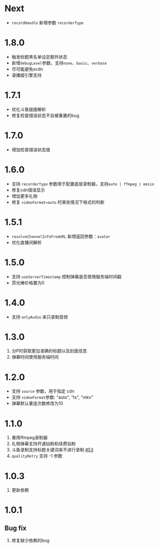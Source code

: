 # Next

- `recordHandle` 新增参数 `recorderType`

# 1.8.0

- 触发标题黑名单设定额外状态
- 新增`debugLevel`参数，支持`none`、`basic`、`verbose`
- 尽可能避免scdn
- 录播姬引擎支持

# 1.7.1

- 优化斗鱼链接解析
- 修复检查错误状态不会被重置的bug

# 1.7.0

- 增加检查错误状态值

# 1.6.0

- 支持 `recorderType` 参数用于配置底层录制器，支持`auto | ffmpeg | mesio`
- 修复cdn错误显示
- 增加更多礼物
- 修复 `videoFormat=auto` 时某些情况下格式的判断

# 1.5.1

- `resolveChannelInfoFromURL` 新增返回参数：`avatar`
- 优化直播间解析

# 1.5.0

- 支持 `useServerTimestamp` 控制弹幕是否使用服务端时间戳
- 荧光棒价格置为0

# 1.4.0

- 支持 `onlyAudio` 来只录制音频

# 1.3.0

1. 分P时获取更加准确的标题以及封面信息
2. 弹幕时间使用服务端时间

# 1.2.0

- 支持 `source` 参数，用于指定 cdn
- 支持 `videoFormat`参数: "auto", "ts", "mkv"
- 弹幕默认重连次数修改为10

# 1.1.0

1. 重用ffmpeg录制器
2. 礼物弹幕支持开通钻粉和续费钻粉
3. 斗鱼录制支持标题关键词来不进行录制 [#53](https://github.com/renmu123/biliLive-tools/pull/53)
4. `qualityRetry` 支持 -1 参数

# 1.0.3

1. 更新依赖

# 1.0.1

## Bug fix

1. 修复缺少依赖的bug
